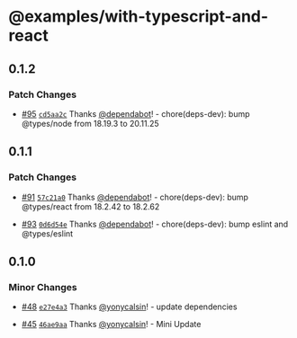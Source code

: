 # @examples/with-typescript-and-react

## 0.1.2

### Patch Changes

- [#95](https://github.com/yonycalsin/eslint-config/pull/95) [`cd5aa2c`](https://github.com/yonycalsin/eslint-config/commit/cd5aa2c9c7a756a6d67bea788bbe76fdb3b78f08) Thanks [@dependabot](https://github.com/apps/dependabot)! - chore(deps-dev): bump @types/node from 18.19.3 to 20.11.25

## 0.1.1

### Patch Changes

- [#91](https://github.com/yonycalsin/eslint-config/pull/91) [`57c21a0`](https://github.com/yonycalsin/eslint-config/commit/57c21a067f718a324e8e4453891675393731f4bf) Thanks [@dependabot](https://github.com/apps/dependabot)! - chore(deps-dev): bump @types/react from 18.2.42 to 18.2.62

- [#93](https://github.com/yonycalsin/eslint-config/pull/93) [`0d6d54e`](https://github.com/yonycalsin/eslint-config/commit/0d6d54e2af9c65153bfba4594c1e57ddc31f566d) Thanks [@dependabot](https://github.com/apps/dependabot)! - chore(deps-dev): bump eslint and @types/eslint

## 0.1.0

### Minor Changes

- [#48](https://github.com/yonycalsin/eslint-config/pull/48) [`e27e4a3`](https://github.com/yonycalsin/eslint-config/commit/e27e4a3fc55589ccc610cf59fa8eedbf380c9f85) Thanks [@yonycalsin](https://github.com/yonycalsin)! - update dependencies

- [#45](https://github.com/yonycalsin/eslint-config/pull/45) [`46ae9aa`](https://github.com/yonycalsin/eslint-config/commit/46ae9aa742c414209ecc5a78aaa7aa698a82c1cf) Thanks [@yonycalsin](https://github.com/yonycalsin)! - Mini Update
